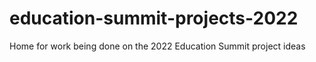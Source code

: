 # education-summit-projects-2022
Home for work being done on the 2022 Education Summit project ideas
